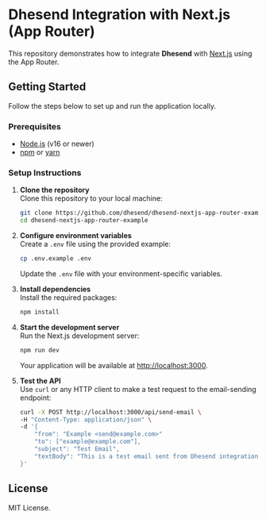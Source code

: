 # Dhesend Integration with Next.js (App Router)

This repository demonstrates how to integrate **Dhesend** with [Next.js](https://nextjs.org) using the App Router.

## Getting Started

Follow the steps below to set up and run the application locally.

### Prerequisites

- [Node.js](https://nodejs.org) (v16 or newer)
- [npm](https://www.npmjs.com/) or [yarn](https://yarnpkg.com/)

### Setup Instructions

1. **Clone the repository**  
   Clone this repository to your local machine:  
   ```bash
   git clone https://github.com/dhesend/dhesend-nextjs-app-router-example.git
   cd dhesend-nextjs-app-router-example
   ```

2. **Configure environment variables**  
   Create a `.env` file using the provided example:  
   ```bash
   cp .env.example .env
   ```  
   Update the `.env` file with your environment-specific variables.

3. **Install dependencies**  
   Install the required packages:  
   ```bash
   npm install
   ```

4. **Start the development server**  
   Run the Next.js development server:  
   ```bash
   npm run dev
   ```  
   Your application will be available at [http://localhost:3000](http://localhost:3000).

5. **Test the API**  
   Use `curl` or any HTTP client to make a test request to the email-sending endpoint:  
   ```bash
   curl -X POST http://localhost:3000/api/send-email \
   -H "Content-Type: application/json" \
   -d '{
       "from": "Example <send@example.com>"
       "to": ["example@example.com"],
       "subject": "Test Email",
       "textBody": "This is a test email sent from Dhesend integration."
   }'
   ```

## License

MIT License.